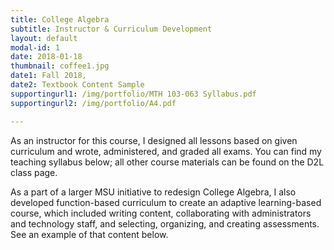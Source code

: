 ```yaml
---
title: College Algebra
subtitle: Instructor & Curriculum Development
layout: default
modal-id: 1
date: 2018-01-18
thumbnail: coffee1.jpg
date1: Fall 2018,
date2: Textbook Content Sample
supportingurl1: /img/portfolio/MTH 103-063 Syllabus.pdf
supportingurl2: /img/portfolio/A4.pdf

---
```

As an instructor for this course, I designed all lessons based on given curriculum and wrote, administered, and graded all exams.  You can find my teaching syllabus below; all other course materials can be found on the D2L class page.

As a part of a larger MSU initiative to redesign College Algebra, I also developed function-based curriculum to create an adaptive learning-based course, which included writing content, collaborating with administrators and technology staff, and selecting, organizing, and creating assessments.  See an example of that content below.
